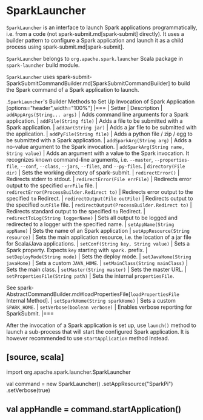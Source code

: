 # SparkLauncher

`SparkLauncher` is an interface to launch Spark applications programmatically, i.e. from a code (not spark-submit.md[spark-submit] directly). It uses a builder pattern to configure a Spark application and launch it as a child process using spark-submit.md[spark-submit].

`SparkLauncher` belongs to `org.apache.spark.launcher` Scala package in `spark-launcher` build module.

`SparkLauncher` uses spark-submit-SparkSubmitCommandBuilder.md[SparkSubmitCommandBuilder] to build the Spark command of a Spark application to launch.

.``SparkLauncher``'s Builder Methods to Set Up Invocation of Spark Application
[options="header",width="100%"]
|===
| Setter | Description
| `addAppArgs(String... args)` | Adds command line arguments for a Spark application.
| `addFile(String file)` | Adds a file to be submitted with a Spark application.
| `addJar(String jar)` | Adds a jar file to be submitted with the application.
| `addPyFile(String file)` | Adds a python file / zip / egg to be submitted with a Spark application.
| `addSparkArg(String arg)` | Adds a no-value argument to the Spark invocation.
| `addSparkArg(String name, String value)` | Adds an argument with a value to the Spark invocation. It recognizes known command-line arguments, i.e. `--master`, `--properties-file`, `--conf`, `--class`, `--jars`, `--files`, and `--py-files`.
| `directory(File dir)` | Sets the working directory of spark-submit.
| `redirectError()` | Redirects stderr to stdout.
| `redirectError(File errFile)` | Redirects error output to the specified `errFile` file.
| `redirectError(ProcessBuilder.Redirect to)` | Redirects error output to the specified `to` Redirect.
| `redirectOutput(File outFile)` | Redirects output to the specified `outFile` file.
| `redirectOutput(ProcessBuilder.Redirect to)` | Redirects standard output to the specified `to` Redirect.
| `redirectToLog(String loggerName)` | Sets all output to be logged and redirected to a logger with the specified name.
| `setAppName(String appName)` | Sets the name of an Spark application
| `setAppResource(String resource)` | Sets the main application resource, i.e. the location of a jar file for Scala/Java applications.
| `setConf(String key, String value)` | Sets a Spark property. Expects `key` starting with `spark.` prefix.
| `setDeployMode(String mode)` | Sets the deploy mode.
| `setJavaHome(String javaHome)` | Sets a custom `JAVA_HOME`.
| `setMainClass(String mainClass)` | Sets the main class.
| `setMaster(String master)` | Sets the master URL.
| `setPropertiesFile(String path)` | Sets the internal `propertiesFile`.

See spark-AbstractCommandBuilder.md#loadPropertiesFile[`loadPropertiesFile` Internal Method].
| `setSparkHome(String sparkHome)` | Sets a custom `SPARK_HOME`.
| `setVerbose(boolean verbose)` | Enables verbose reporting for SparkSubmit.
|===

After the invocation of a Spark application is set up, use `launch()` method to launch a sub-process that will start the configured Spark application. It is however recommended to use `startApplication` method instead.

[source, scala]
----
import org.apache.spark.launcher.SparkLauncher

val command = new SparkLauncher()
  .setAppResource("SparkPi")
  .setVerbose(true)

val appHandle = command.startApplication()
----
